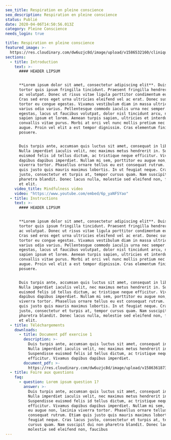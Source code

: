 ```yaml
---
seo_title: Respiration en pleine conscience
seo_description: Respiration en pleine conscience
status: Publié
date: 2020-04-06T14:50:56.013Z
category: Pleine Conscience
needs_login: true

title: Respiration en pleine conscience
featured_image: >-
  https://res.cloudinary.com/dw6uzjc8d/image/upload/v1586532160/clinique/wpg6ibrcak41qtgree5v.svg
sections:
  - title: Introduction
    text: >-
      #### HEADER LIPSUM


      **Lorem ipsum dolor sit amet, consectetur adipiscing elit**. Duis at
      tortor quis ipsum fringilla tincidunt. Praesent fringilla hendrerit nunc
      ac volutpat. Donec ut risus vitae ligula porttitor condimentum eu et quam.
      Cras sed eros eget urna ultricies eleifend vel ac erat. Donec suscipit
      tortor eu congue egestas. Vivamus vestibulum diam in massa ultricies, et
      varius odio varius. Pellentesque commodo iaculis urna nec semper. Donec
      egestas, lacus ut faucibus volutpat, dolor nisl tincidunt arcu, non tempus
      sapien ipsum et lorem. Aenean turpis sapien, ultricies et interdum vel,
      convallis vitae purus. Morbi at orci vel nunc mollis pretium nec sit amet
      augue. Proin vel elit a est tempor dignissim. Cras elementum finibus
      posuere.


      Duis turpis ante, accumsan quis luctus sit amet, consequat in libero.
      Nulla imperdiet iaculis velit, nec maximus metus hendrerit in. Suspendisse
      euismod felis id tellus dictum, ac tristique neque efficitur. Vivamus
      dapibus dapibus imperdiet. Nullam mi sem, porttitor eu augue non, lacinia
      viverra tortor. Phasellus ornare tellus eu est consequat rutrum. Etiam
      quis justo quis mauris maximus lobortis. In ut feugiat neque. Cras lacus
      justo, consectetur et turpis at, tempor cursus quam. Nam suscipit dui non
      pharetra blandit. Donec lacus nulla, molestie sed eleifend non, faucibus
      et elit.
    video_title: Mindfulness video
    video: "https://www.youtube.com/embed/6p_yaNFSYao"
  - title: Instructions
    text: >-
      #### HEADER LIPSUM


      **Lorem ipsum dolor sit amet, consectetur adipiscing elit**. Duis at
      tortor quis ipsum fringilla tincidunt. Praesent fringilla hendrerit nunc
      ac volutpat. Donec ut risus vitae ligula porttitor condimentum eu et quam.
      Cras sed eros eget urna ultricies eleifend vel ac erat. Donec suscipit
      tortor eu congue egestas. Vivamus vestibulum diam in massa ultricies, et
      varius odio varius. Pellentesque commodo iaculis urna nec semper. Donec
      egestas, lacus ut faucibus volutpat, dolor nisl tincidunt arcu, non tempus
      sapien ipsum et lorem. Aenean turpis sapien, ultricies et interdum vel,
      convallis vitae purus. Morbi at orci vel nunc mollis pretium nec sit amet
      augue. Proin vel elit a est tempor dignissim. Cras elementum finibus
      posuere.


      Duis turpis ante, accumsan quis luctus sit amet, consequat in libero.
      Nulla imperdiet iaculis velit, nec maximus metus hendrerit in. Suspendisse
      euismod felis id tellus dictum, ac tristique neque efficitur. Vivamus
      dapibus dapibus imperdiet. Nullam mi sem, porttitor eu augue non, lacinia
      viverra tortor. Phasellus ornare tellus eu est consequat rutrum. Etiam
      quis justo quis mauris maximus lobortis. In ut feugiat neque. Cras lacus
      justo, consectetur et turpis at, tempor cursus quam. Nam suscipit dui non
      pharetra blandit. Donec lacus nulla, molestie sed eleifend non, faucibus
      et elit.
  - title: Téléchargements
    downloads:
      - title: Document pdf exercise 1
        description: >-
          Duis turpis ante, accumsan quis luctus sit amet, consequat in libero.
          Nulla imperdiet iaculis velit, nec maximus metus hendrerit in.
          Suspendisse euismod felis id tellus dictum, ac tristique neque
          efficitur. Vivamus dapibus dapibus imperdiet.
        document_pdf: >-
          https://res.cloudinary.com/dw6uzjc8d/image/upload/v1586361873/clinique/pdh2gbiyyypv9tkbc2mw.pdf
  - title: Foire aux questions
    faq:
      - question: Lorem ipsum question 1?
        answer: >-
          Duis turpis ante, accumsan quis luctus sit amet, consequat in libero.
          Nulla imperdiet iaculis velit, nec maximus metus hendrerit in.
          Suspendisse euismod felis id tellus dictum, ac tristique neque
          efficitur. Vivamus dapibus dapibus imperdiet. Nullam mi sem, porttitor
          eu augue non, lacinia viverra tortor. Phasellus ornare tellus eu est
          consequat rutrum. Etiam quis justo quis mauris maximus lobortis. In ut
          feugiat neque. Cras lacus justo, consectetur et turpis at, tempor
          cursus quam. Nam suscipit dui non pharetra blandit. Donec lacus nulla,
          molestie sed eleifend non, faucibus
---
```

